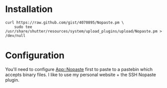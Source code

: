 # Installation

    curl https://raw.github.com/gist/4070895/Nopaste.pm \
        sudo tee /usr/share/shutter/resources/system/upload_plugins/upload/Nopaste.pm > /dev/null

# Configuration

You'll need to configure [App::Nopaste](https://metacpan.org/release/App-Nopaste) first to paste to a pastebin which accepts binary files.  I like to use my personal website + the SSH Nopaste plugin.